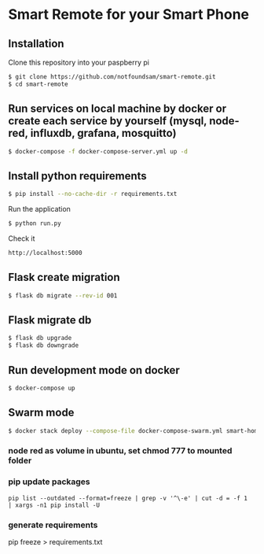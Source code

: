 # Smart Remote for your Smart Phone

## Installation

Clone this repository into your paspberry pi
```bash
$ git clone https://github.com/notfoundsam/smart-remote.git
$ cd smart-remote
```

## Run services on local machine by docker or create each service by yourself (mysql, node-red, influxdb, grafana, mosquitto)
```bash
$ docker-compose -f docker-compose-server.yml up -d
```

## Install python requirements
```bash
$ pip install --no-cache-dir -r requirements.txt
```

Run the application
```bash
$ python run.py
```

Check it
```bash
http://localhost:5000
```

## Flask create migration
```bash
$ flask db migrate --rev-id 001
```

## Flask migrate db
```bash
$ flask db upgrade
$ flask db downgrade
```

## Run development mode on docker

```bash
$ docker-compose up
```

## Swarm mode
```bash
$ docker stack deploy --compose-file docker-compose-swarm.yml smart-home
```

<link rel="apple-touch-icon" sizes="120x120" href="/apple-touch-icon.png">
<link rel="icon" type="image/png" sizes="32x32" href="/favicon-32x32.png">
<link rel="icon" type="image/png" sizes="16x16" href="/favicon-16x16.png">
<link rel="manifest" href="/site.webmanifest">
<link rel="mask-icon" href="/safari-pinned-tab.svg" color="#5bbad5">
<meta name="msapplication-TileColor" content="#da532c">
<meta name="theme-color" content="#ffffff">

### node red as volume in ubuntu, set chmod 777 to mounted folder

### pip update packages
`pip list --outdated --format=freeze | grep -v '^\-e' | cut -d = -f 1  | xargs -n1 pip install -U`

### generate requirements
pip freeze > requirements.txt
